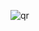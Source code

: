 ![qr](https://user-images.githubusercontent.com/30957148/174500855-289a4388-4362-4436-8120-a5fc9b30367b.png)
